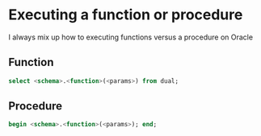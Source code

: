 # Executing a function or procedure

I always mix up how to executing functions versus a procedure on Oracle

## Function
```sql
select <schema>.<function>(<params>) from dual;
```

## Procedure

```sql
begin <schema>.<function>(<params>); end;
```
